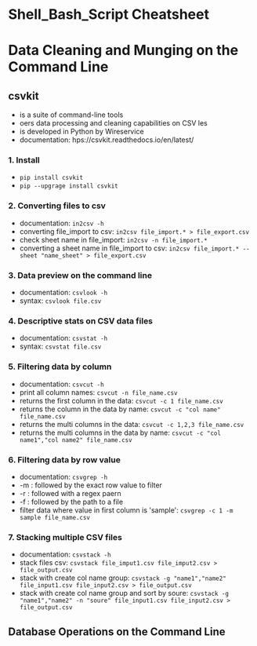# Shell_Bash_Script Cheatsheet

# Data Cleaning and Munging on the Command Line
## csvkit
- is a suite of command-line tools
- oers data processing and cleaning capabilities on CSV les
- is developed in Python by Wireservice
- documentation: hps://csvkit.readthedocs.io/en/latest/
### 1. Install
- ```pip install csvkit```
- ```pip --upgrage install csvkit```

### 2. Converting files to csv
- documentation: ```in2csv -h```
- converting file_import to csv: ```in2csv file_import.* > file_export.csv```
- check sheet name in file_import: ```in2csv -n file_import.*```
- converting a sheet name in file_import to csv: ```in2csv file_import.* --sheet "name_sheet" > file_export.csv```
### 3. Data preview on the command line
- documentation: ```csvlook -h```
- syntax: ```csvlook file.csv```
### 4. Descriptive stats on CSV data files
- documentation: ```csvstat -h```
- syntax: ```csvstat file.csv```
### 5. Filtering data by column
- documentation: ```csvcut -h```
- print all column names: ```csvcut -n file_name.csv```
- returns the first column in the data: ```csvcut -c 1 file_name.csv```
- returns the column in the data by name:
```csvcut -c "col name" file_name.csv```
- returns the multi columns in the data:
```csvcut -c 1,2,3 file_name.csv```
- returns the multi columns in the data by name:
```csvcut -c "col name1","col name2" file_name.csv```
### 6. Filtering data by row value
- documentation: ```csvgrep -h```
- -m : followed by the exact row value to filter
- -r : followed with a regex paern
- -f : followed by the path to a file
- filter data where value in first column is 'sample': ```csvgrep -c 1 -m sample file_name.csv```
### 7. Stacking multiple CSV files
- documentation: ```csvstack -h```
- stack files csv: ```csvstack file_imput1.csv file_imput2.csv > file_output.csv```
- stack with create col name group: ```csvstack -g "name1","name2" file_input1.csv file_input2.csv > file_output.csv```
- stack with create col name group and sort by soure:
```csvstack -g "name1","name2" -n "soure" file_input1.csv file_input2.csv > file_output.csv```

## Database Operations on the Command Line

